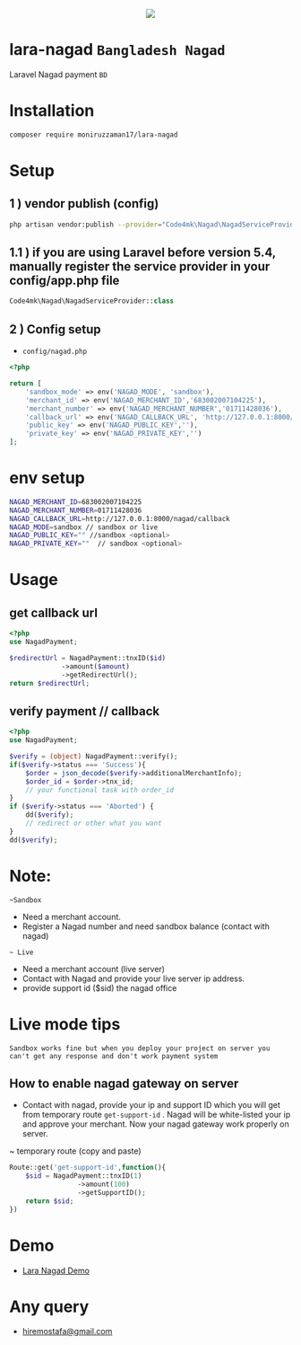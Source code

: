<p align="center" ><img src="https://raw.githubusercontent.com/code4mk/lara-nagad/master/nagad%20payment.png"></p>

# lara-nagad `Bangladesh Nagad`
Laravel Nagad payment `BD`

# Installation

```bash
composer require moniruzzaman17/lara-nagad
```

# Setup

## 1 ) vendor publish (config)

```bash
php artisan vendor:publish --provider="Code4mk\Nagad\NagadServiceProvider" --tag=config
```

## 1.1 ) if you are using Laravel before version 5.4, manually register the service provider in your config/app.php file

```php
Code4mk\Nagad\NagadServiceProvider::class
```

## 2 ) Config setup

* `config/nagad.php`

```php
<?php

return [
    'sandbox_mode' => env('NAGAD_MODE', 'sandbox'),
    'merchant_id' => env('NAGAD_MERCHANT_ID','683002007104225'),
    'merchant_number' => env('NAGAD_MERCHANT_NUMBER','01711428036'),
    'callback_url' => env('NAGAD_CALLBACK_URL', 'http://127.0.0.1:8000/nagad/callback'),
    'public_key' => env('NAGAD_PUBLIC_KEY',''),
    'private_key' => env('NAGAD_PRIVATE_KEY','')
];
```

# env setup

```bash
NAGAD_MERCHANT_ID=683002007104225
NAGAD_MERCHANT_NUMBER=01711428036
NAGAD_CALLBACK_URL=http://127.0.0.1:8000/nagad/callback
NAGAD_MODE=sandbox // sandbox or live
NAGAD_PUBLIC_KEY="" //sandbox <optional>
NAGAD_PRIVATE_KEY=""  // sandbox <optional>
```

# Usage

## get callback url

```php
<?php
use NagadPayment;

$redirectUrl = NagadPayment::tnxID($id)
             ->amount($amount)
             ->getRedirectUrl();
return $redirectUrl;
```

## verify payment // callback

```php
<?php
use NagadPayment;

$verify = (object) NagadPayment::verify();
if($verify->status === 'Success'){
    $order = json_decode($verify->additionalMerchantInfo);
    $order_id = $order->tnx_id;
    // your functional task with order_id
}
if ($verify->status === 'Aborted') {
    dd($verify);
    // redirect or other what you want
}
dd($verify);

```

# Note:

`~Sandbox`

* Need a merchant account.
* Register a Nagad number and need sandbox balance (contact with nagad)

`~ Live`

* Need a merchant account (live server)
* Contact with Nagad and provide your live server ip address.
* provide support id ($sid) the nagad office

# Live mode tips 

`Sandbox works fine but when you deploy your project on server you can't get any response and don't work payment system`

## How to enable nagad gateway on server 

* Contact with nagad, provide your ip and support ID  which you will get from temporary route `get-support-id` . Nagad will be white-listed your ip and approve your merchant. Now your nagad gateway work properly on server.

~ temporary route (copy and paste)

```php
Route::get('get-support-id',function(){
    $sid = NagadPayment::tnxID(1)
                 ->amount(100)
                 ->getSupportID();
    return $sid;
})
```

# Demo

* [Lara Nagad Demo](https://github.com/code4mk/lara-nagad-demo)

# Any query

* hiremostafa@gmail.com
